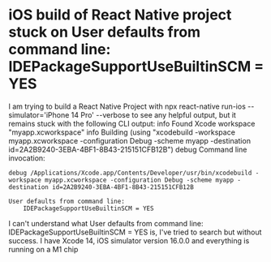 
# iOS build of React Native project stuck on User defaults from command line: IDEPackageSupportUseBuiltinSCM = YES

I am trying to build a React Native Project with npx react-native run-ios --simulator='iPhone 14 Pro' --verbose to see any helpful output, but it remains stuck with the following CLI output:
    info Found Xcode workspace "myapp.xcworkspace"
    info Building (using "xcodebuild -workspace myapp.xcworkspace -configuration Debug -scheme myapp -destination id=2A2B9240-3EBA-4BF1-8B43-215151CFB12B")
    debug Command line invocation:
    
    debug /Applications/Xcode.app/Contents/Developer/usr/bin/xcodebuild -workspace myapp.xcworkspace -configuration Debug -scheme myapp -destination id=2A2B9240-3EBA-4BF1-8B43-215151CFB12B

    User defaults from command line:
        IDEPackageSupportUseBuiltinSCM = YES

I can't understand what User defaults from command line: IDEPackageSupportUseBuiltinSCM = YES is, I've tried to search but without success.
I have Xcode 14, iOS simulator version 16.0.0 and everything is running on a M1 chip

        